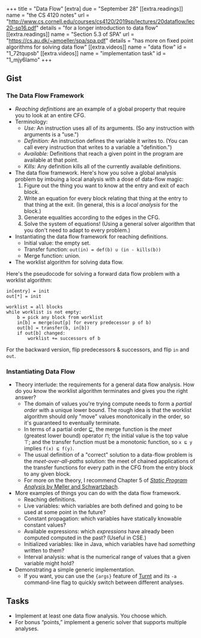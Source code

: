 +++
title = "Data Flow"
[extra]
due = "September 28"
[[extra.readings]]
name = "the CS 4120 notes"
url = "http://www.cs.cornell.edu/courses/cs4120/2019sp/lectures/20dataflow/lec20-sp16.pdf"
details = "for a longer introduction to data flow"
[[extra.readings]]
name = "Section 5.3 of SPA"
url = "https://cs.au.dk/~amoeller/spa/spa.pdf"
details = "has more on fixed point algorithms for solving data flow"
[[extra.videos]]
name = "data flow"
id = "1_72tqupsb"
[[extra.videos]]
name = "implementation task"
id = "1_mjy6lamo"
+++
## Gist

### The Data Flow Framework

* *Reaching definitions* are an example of a global property that require you to look at an entire CFG.
* Terminology:
    * *Use:* An instruction uses all of its arguments. (So any instruction with arguments is a "use.")
    * *Definition:* An instruction defines the variable it writes to. (You can call every instruction that writes to a variable a "definition.")
    * *Available:* Definitions that reach a given point in the program are available at that point.
    * *Kills:* Any definition kills all of the currently available definitions.
* The data flow framework. Here's how you solve a global analysis problem by imbuing a local analysis with a dose of data-flow magic:
    1. Figure out the thing you want to know at the entry and exit of each block.
    2. Write an equation for every block relating that thing at the entry to that thing at the exit. (In general, this is a *local analysis* for the block.)
    3. Generate equalities according to the edges in the CFG.
    4. Solve the system of equations! (Using a general solver algorithm that you don't need to adapt to every problem.)
* Instantiating the data flow framework for reaching definitions.
    * Initial value: the empty set.
    * Transfer function: `out(in) = def(b) ∪ (in - kills(b))`
    * Merge function: union.
* The worklist algorithm for solving data flow.

Here's the pseudocode for solving a forward data flow problem with a worklist algorithm:

    in[entry] = init
    out[*] = init

    worklist = all blocks
    while worklist is not empty:
        b = pick any block from worklist
        in[b] = merge(out[p] for every predecessor p of b)
        out[b] = transfer(b, in[b])
        if out[b] changed:
            worklist += successors of b

For the backward version, flip predecessors & successors, and flip `in` and `out`.


### Instantiating Data Flow

* Theory interlude: the requirements for a general data flow analysis. How do you know the worklist algorithm terminates and gives you the right answer?
    * The domain of values you're trying compute needs to form a *partial order* with a unique lower bound. The rough idea is that the worklist algorithm should only "move" values monotonically in the order, so it's guaranteed to eventually terminate.
    * In terms of a partial order ⊑, the merge function is the *meet* (greatest lower bound) operator ⊓; the initial value is the top value ⊤; and the transfer function must be a monotonic function, so `x ⊑ y` implies `f(x) ⊑ f(y)`.
    * The usual definition of a "correct" solution to a data-flow problem is the *meet-over-all-paths* solution: the meet of chained applications of the transfer functions for every path in the CFG from the entry block to any given block.
    * For more on the theory, I recommend Chapter 5 of [*Static Program Analysis* by Møller and Schwartzbach][spa].
* More examples of things you can do with the data flow framework.
    * Reaching definitions.
    * Live variables: which variables are both defined and going to be used at some point in the future?
    * Constant propagation: which variables have statically knowable constant values?
    * Available expressions: which *expressions* have already been computed computed in the past? (Useful in CSE.)
    * Initialized variables: like in Java, which variables have had *something* written to them?
    * Interval analysis: what is the numerical range of values that a given variable might hold?
* Demonstrating a simple generic implementation.
    * If you want, you can use the `{args}` feature of [Turnt][] and its `-a` command-line flag to quickly switch between different analyses.

[spa]: https://cs.au.dk/~amoeller/spa/spa.pdf
[turnt]: https://github.com/cucapra/turnt

## Tasks

* Implement at least one data flow analysis. You choose which.
* For bonus “points,” implement a generic solver that supports multiple analyses.
